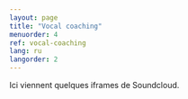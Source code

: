 ```yaml
---
layout: page
title: "Vocal coaching"
menuorder: 4
ref: vocal-coaching
lang: ru
langorder: 2
---
```

Ici viennent quelques iframes de Soundcloud.
